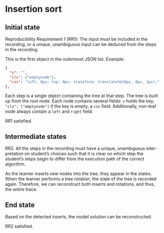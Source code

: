 # Insertion sort

## Initial state

Reproducibility Requirement 1 (RR1):
The input must be included in the recording, or a unique, unambiguous
input can be deduced from the steps in the recording.

This is the first object in the outermost JSON list. Example:

```json
{
  "v": "",
  "cls": ["emptynode"],
  "css": "left: 0px; top: 0px; transform: translate3d(0px, 0px, 1px);"
},
```

Each step is a single object containing the tree at that step. The tree is built up from the root node. Each node contains several fields: `v` holds the key, `"cls": ["emptynode"]` if the key is empty, a `css` field. Additionally, non-leaf node always contain a `left` and `right` field.

RR1 satisfied.

## Intermediate states

RR2. All the steps in the recording must have a unique, unambiguous inter-
pretation on student’s choices such that it is clear on which step the student’s
steps begin to differ from the execution path of the correct algorithm.

As the learner inserts new nodes into the tree, they appear in the states.
When the learner performs a tree rotation, the state of the tree is recorded
again. Therefore, we can reconstruct both inserts and rotations, and thus,
the entire trace.

## End state

Based on the detected inserts, the model solution can be reconstructed.

RR2 satisfied.
